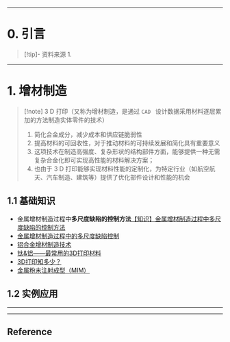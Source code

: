 ```table-of-contents
```
---
# 0. 引言
> [!tip]- 资料来源
> 1. 

----
# 1. 增材制造 
> [!note] 3 D 打印（又称为增材制造，是通过 `CAD ` 设计数据采用材料逐层累加的方法制造实体零件的技术）
> 1. 简化合金成分，减少成本和供应链脆弱性
> 2. 提高材料的可回收性，对于推动材料的可持续发展和简化具有重要意义
> 3. 这项技术在制造高强度、复杂形状的结构部件方面，能够提供一种无需复杂合金化即可实现高性能的材料解决方案；
> 4. 也由于 3 D 打印能够实现材料性能的定制化，为特定行业（如航空航天、汽车制造、建筑等）提供了优化部件设计和性能的机会
## 1.1 基础知识 
- 金属增材制造过程中**多尺度缺陷的控制方法**[【知识】金属增材制造过程中多尺度缺陷的控制方法](https://mp.weixin.qq.com/s/EY-vNlsSvHO1YJ3CNC4nMg)
- [金属增材制造过程中的多尺度缺陷控制](https://mp.weixin.qq.com/s/EY-vNlsSvHO1YJ3CNC4nMg)
-  [铝合金增材制造技术](https://mp.weixin.qq.com/s/XCb20CzY7Q8smnDnfB0ACA)
-  [钛&铝——最常用的3D打印材料](https://mp.weixin.qq.com/s/IX5MxNa-yCLjuQuNzhL_VA)
-  [3D打印知多少？](https://mp.weixin.qq.com/s/-_oqK1I9uHi-jsTAuqg0LA)
-  [金属粉末注射成型（MIM）](https://mp.weixin.qq.com/s/V22wDJlALZX_XcAnngX9wg)

## 1.2 实例应用




---
---
## Reference 